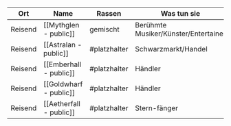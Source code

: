 
| Ort     | Name                    | Rassen       | Was tun sie                          |
| ------- | ----------------------- | ------------ | ------------------------------------ |
| Reisend | [[Mythglen - public]]   | gemischt     | Berühmte Musiker/Künster/Entertainer |
| Reisend | [[Astralan - public]]   | #platzhalter | Schwarzmarkt/Handel                  |
| Reisend | [[Emberhall - public]]  | #platzhalter | Händler                              |
| Reisend | [[Goldwharf - public]]  | #platzhalter | Händler                              |
| Reisend | [[Aetherfall - public]] | #platzhalter | Stern-fänger                         |
